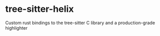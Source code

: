 # tree-sitter-helix
Custom rust bindings to the tree-sitter C library and a production-grade highlighter
